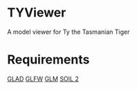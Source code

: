 # TYViewer
A model viewer for Ty the Tasmanian Tiger

# Requirements
[GLAD](https://glad.dav1d.de/)
[GLFW](https://www.glfw.org/)
[GLM](https://glm.g-truc.net/0.9.9/index.html)
[SOIL 2](https://bitbucket.org/SpartanJ/soil2)
